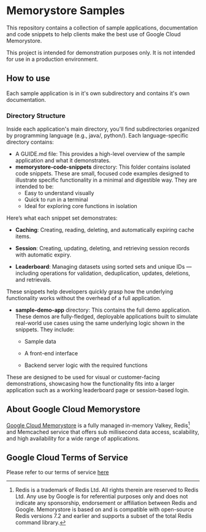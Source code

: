 # Memorystore Samples
This repository contains a collection of sample applications, documentation and code snippets to help clients make the best use of Google Cloud Memorystore.

This project is intended for demonstration purposes only. It is not
intended for use in a production environment.

## How to use
Each sample application is in it's own subdirectory and contains it's own documentation. 

### Directory Structure
Inside each application's main directory, you'll find subdirectories organized by programming language (e.g., java/, python/). Each language-specific directory contains:
- A GUIDE.md file: This provides a high-level overview of the sample application and what it demonstrates.
- **memorystore-code-snippets** directory: This folder contains isolated code snippets. These are small, focused code examples designed to illustrate specific functionality in a minimal and digestible way. They are intended to be:
  - Easy to understand visually
  - Quick to run in a terminal
  - Ideal for exploring core functions in isolation

Here’s what each snippet set demonstrates:

  - **Caching**: Creating, reading, deleting, and automatically expiring cache items.

  - **Session**: Creating, updating, deleting, and retrieving session records with automatic expiry.

  - **Leaderboard**: Managing datasets using sorted sets and unique IDs — including operations for validation, deduplication, updates, deletions, and retrievals.

These snippets help developers quickly grasp how the underlying functionality works without the overhead of a full application.

- **sample-demo-app** directory: This contains the full demo application. These demos are fully-fledged, deployable applications built to simulate real-world use cases using the same underlying logic shown in the snippets. They include:

  - Sample data

  - A front-end interface

  - Backend server logic with the required functions

These are designed to be used for visual or customer-facing demonstrations, showcasing how the functionality fits into a larger application such as a working leaderboard page or session-based login.

## About Google Cloud Memorystore
[Google Cloud Memorystore](https://cloud.google.com/memorystore) is a fully managed in-memory Valkey, Redis[^redis] and Memcached service that offers sub millisecond data access, scalability, and high availability for a wide range of applications. 

## Google Cloud Terms of Service
Please refer to our terms of service [here](https://cloud.google.com/terms/service-terms)

[^redis]: Redis is a trademark of Redis Ltd. All rights therein are reserved to Redis Ltd. Any use by Google is for referential purposes only and does not indicate any sponsorship, endorsement or affiliation between Redis and Google. Memorystore is based on and is compatible with open-source Redis versions 7.2 and earlier and supports a subset of the total Redis command library.
